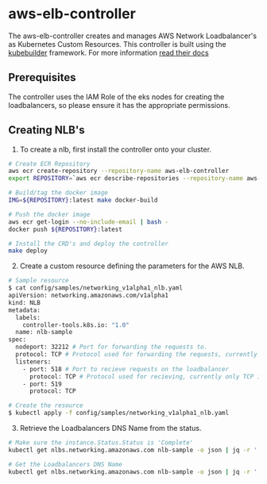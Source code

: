 # aws-elb-controller
 The aws-elb-controller creates and manages AWS Network Loadbalancer's as Kubernetes Custom Resources.
 This controller is built using the [kubebuilder](https://github.com/kubernetes-sigs/kubebuilder) framework. For more information [read their docs](https://book.kubebuilder.io/)

 ## Prerequisites
The controller uses the IAM Role of the eks nodes for creating the loadbalancers, so please ensure it has the appropriate permissions.

## Creating NLB's
1. To create a nlb, first install the controller onto your cluster. 
```sh
# Create ECR Repository
aws ecr create-repository --repository-name aws-elb-controller
export REPOSITORY=`aws ecr describe-repositories --repository-name aws-elb-controller | jq -r '.repositories[0].repositoryUri'`

# Build/tag the docker image
IMG=${REPOSITORY}:latest make docker-build

# Push the docker image
aws ecr get-login --no-include-email | bash -
docker push ${REPOSITORY}:latest

# Install the CRD's and deploy the controller
make deploy
```
2. Create a custom resource defining the parameters for the AWS NLB.
```sh
# Sample resource
$ cat config/samples/networking_v1alpha1_nlb.yaml 
apiVersion: networking.amazonaws.com/v1alpha1
kind: NLB
metadata:
  labels:
    controller-tools.k8s.io: "1.0"
  name: nlb-sample
spec:
  nodeport: 32212 # Port for forwarding the requests to.
  protocol: TCP # Protocol used for forwarding the requests, currently only TCP is supported
  listeners: 
    - port: 518 # Port to recieve requests on the loadbalancer
      protocol: TCP # Protocol used for recieving, currently only TCP is supported.
    - port: 519
      protocol: TCP

# Create the resource
$ kubectl apply -f config/samples/networking_v1alpha1_nlb.yaml 
```
3. Retrieve the Loadbalancers DNS Name from the status.
```sh
# Make sure the instance.Status.Status is 'Complete'
kubectl get nlbs.networking.amazonaws.com nlb-sample -o json | jq -r '.status.status'

# Get the Loadbalancers DNS Name
kubectl get nlbs.networking.amazonaws.com nlb-sample -o json | jq -r '.status.loadbalancerDNSname'
```
